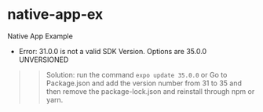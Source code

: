 # native-app-ex
Native App Example

* Error: 31.0.0 is not a valid SDK Version. Options are 35.0.0 UNVERSIONED
>> Solution: run the command `expo update 35.0.0`
>> or Go to Package.json and add the version number from 31 to 35 and then remove the package-lock.json and reinstall through npm or yarn.
